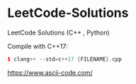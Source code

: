 # LeetCode-Solutions

LeetCode Solutions (C++ , Python)

Compile with C++17: 
```c++
$ clang++ --std=c++17 {FILENAME}.cpp
```
https://www.ascii-code.com/


